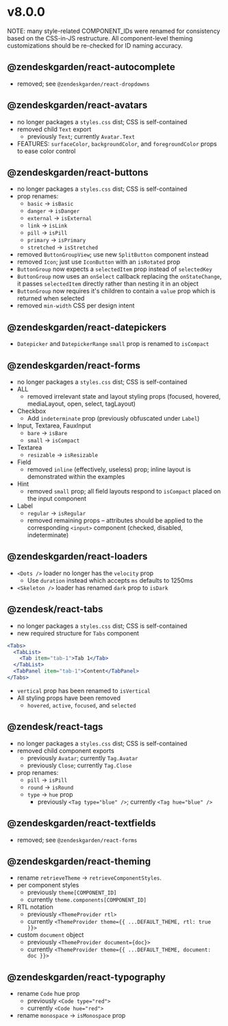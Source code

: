 # v8.0.0

NOTE: many style-related COMPONENT_IDs were renamed for consistency based
on the CSS-in-JS restructure. All component-level theming customizations
should be re-checked for ID naming accuracy.

## @zendeskgarden/react-autocomplete

- removed; see `@zendeskgarden/react-dropdowns`

## @zendeskgarden/react-avatars

- no longer packages a `styles.css` dist; CSS is self-contained
- removed child `Text` export
  - previously `Text`; currently `Avatar.Text`
- FEATURES: `surfaceColor`, `backgroundColor`, and `foregroundColor` props to ease color control

## @zendeskgarden/react-buttons

- no longer packages a `styles.css` dist; CSS is self-contained
- prop renames:
  - `basic` -> `isBasic`
  - `danger` -> `isDanger`
  - `external` -> `isExternal`
  - `link` -> `isLink`
  - `pill` -> `isPill`
  - `primary` -> `isPrimary`
  - `stretched` -> `isStretched`
- removed `ButtonGroupView`; use new `SplitButton` component instead
- removed `Icon`; just use `IconButton` with an `isRotated` prop
- `ButtonGroup` now expects a `selectedItem` prop instead of `selectedKey`
- `ButtonGroup` now uses an `onSelect` callback replacing the `onStateChange`,
  it passes `selectedItem` directly rather than nesting it in an object
- `ButtonGroup` now requires it's children to contain a `value` prop which is returned when selected
- removed `min-width` CSS per design intent

## @zendeskgarden/react-datepickers

- `Datepicker` and `DatepickerRange` `small` prop is renamed to `isCompact`

## @zendeskgarden/react-forms

- no longer packages a `styles.css` dist; CSS is self-contained
- ALL
  - removed irrelevant state and layout styling props (focused, hovered, mediaLayout, open, select, tagLayout)
- Checkbox
  - Add `indeterminate` prop (previously obfuscated under `Label`)
- Input, Textarea, FauxInput
  - `bare` -> `isBare`
  - `small` -> `isCompact`
- Textarea
  - `resizable` -> `isResizable`
- Field
  - removed `inline` (effectively, useless) prop; inline layout is demonstrated within the examples
- Hint
  - removed `small` prop; all field layouts respond to `isCompact` placed on the input component
- Label
  - `regular` -> `isRegular`
  - removed remaining props – attributes should be applied to the corresponding `<input>` component (checked, disabled, indeterminate)

## @zendeskgarden/react-loaders

- `<Dots />` loader no longer has the `velocity` prop
  - Use `duration` instead which accepts `ms` defaults to 1250ms
- `<Skeleton />` loader has renamed `dark` prop to `isDark`

## @zendesk/react-tabs

- no longer packages a `styles.css` dist; CSS is self-contained
- new required structure for `Tabs` component

```jsx
<Tabs>
  <TabList>
    <Tab item="tab-1">Tab 1</Tab>
  </TabList>
  <TabPanel item="tab-1">Content</TabPanel>
</Tabs>
```

- `vertical` prop has been renamed to `isVertical`
- All styling props have been removed
  - `hovered`, `active`, `focused`, and `selected`

## @zendesk/react-tags

- no longer packages a `styles.css` dist; CSS is self-contained
- removed child component exports
  - previously `Avatar`; currently `Tag.Avatar`
  - previously `Close`; currently `Tag.Close`
- prop renames:
  - `pill` -> `isPill`
  - `round` -> `isRound`
  - `type` -> `hue` prop
    - previously `<Tag type="blue" />`; currently `<Tag hue="blue" />`

## @zendeskgarden/react-textfields

- removed; see `@zendeskgarden/react-forms`

## @zendeskgarden/react-theming

- rename `retrieveTheme` -> `retrieveComponentStyles`.
- per component styles
  - previously `theme[COMPONENT_ID]`
  - currently `theme.components[COMPONENT_ID]`
- RTL notation
  - previously `<ThemeProvider rtl>`
  - currently `<ThemeProvider theme={{ ...DEFAULT_THEME, rtl: true }}>`
- custom `document` object
  - previously `<ThemeProvider document={doc}>`
  - currently `<ThemeProvider theme={{ ...DEFAULT_THEME, document: doc }}>`

## @zendeskgarden/react-typography

- rename `Code` hue prop
  - previously `<Code type="red">`
  - currently `<Code hue="red">`
- rename `monospace` -> `isMonospace` prop
